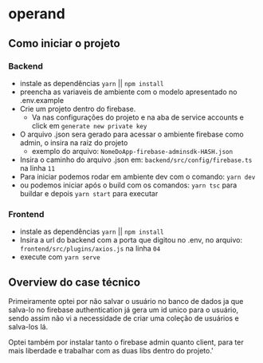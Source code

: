 # operand

## Como iniciar o projeto

### Backend 

- instale as dependências `yarn` || `npm install`
- preencha as variaveis de ambiente com o modelo apresentado no .env.example
- Crie um projeto dentro do firebase.
  - Va nas configurações do projeto e na aba de service accounts e click em `generate new private key`
- O arquivo .json sera gerado para acessar o ambiente firebase como admin, o insira na raiz do projeto
  - exemplo do arquivo: `NomeDoApp-firebase-adminsdk-HASH.json`
- Insira o caminho do arquivo .json em: `backend/src/config/firebase.ts` na linha `11`
- Para iniciar podemos rodar em ambiente dev com o comando: `yarn dev`
- ou podemos iniciar após o build com os comandos: `yarn tsc` para buildar e depois `yarn start` para executar

### Frontend

- instale as dependências `yarn` || `npm install`
- Insira a url do backend com a porta que digitou no .env, no arquivo: `frontend/src/plugins/axios.js` na linha `04`
- execute com `yarn serve`


## Overview do case técnico

Primeiramente optei por não salvar o usuário no banco de dados ja que salva-lo no firebase authentication já gera um id unico para o usuário, sendo assim não vi a necessidade de criar uma coleção de usuários e salva-los lá.


Optei também por instalar tanto o firebase admin quanto client, para ter mais liberdade e trabalhar com as duas libs dentro do projeto.'
